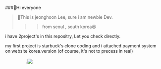 ###👋Hi everyone
>:gift_heart:This is jeonghoon Lee, sure i am newbie Dev.  
>  >  >from seoul , south korea:laughing:

i have 2project's in this repositry, Let you check directly.

my first project is starbuck's clone coding and i attached payment system on website korea.version 
(of course, it's not to precess in real) 

<a href="https://github.com/anuraghazra/github-readme-stats">
<img src="https://img.shields.io/badge/JavaScript-F7DF1E?style=flat-square&logo=JavaScript&logoColor=white" style="height : 15px; margin-left : 12px; margin-right : 12px;"/></a>

<a href="https://github.com/anuraghazra/convoychat">
<img src="https://img.shields.io/badge/Java-007396?style=flat-square&logo=JavaScript&logoColor=white" style="height : 15px; margin-left : 10px; margin-
</a>


  <img align="center" src="https://github-readme-stats.vercel.app/api?username=hoontops&show_icons=true&theme=yeblu" />

  <img align="center" src="https://github-readme-stats.vercel.app/api/top-langs/?username=hoontops&layout=compact_icons=true&theme=yeblu" />

<!--
**hoontops/hoontops** is a ✨ _special_ ✨ repository because its `README.md` (this file) appears on your GitHub profile.

Here are some ideas to get you started:

- 🔭 I’m currently working on ...
- 🌱 I’m currently learning ...
- 👯 I’m looking to collaborate on ...
- 🤔 I’m looking for help with ...
- 💬 Ask me about ...
- 📫 How to reach me: ...
- 😄 Pronouns: ...
- ⚡ Fun fact: ...
-->
